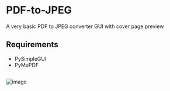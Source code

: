 # PDF-to-JPEG
A very basic PDF to JPEG converter GUI with cover page preview

## Requirements
- PySimpleGUI
- PyMuPDF
##

 
![image](https://user-images.githubusercontent.com/111701797/194211687-14f72b7a-1748-4f5f-b85c-f376b8d46180.png)
##

